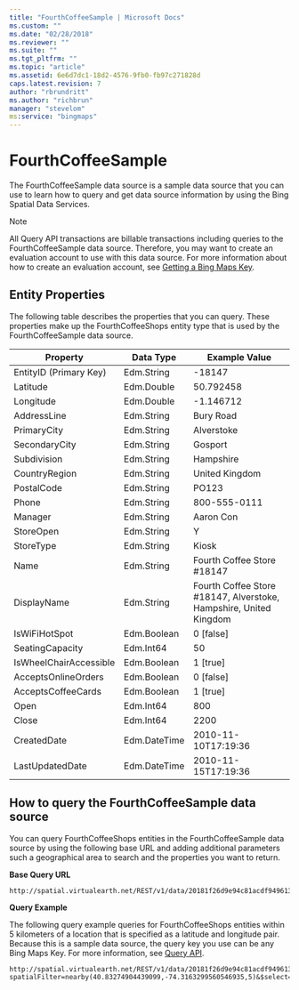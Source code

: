 ```yaml
---
title: "FourthCoffeeSample | Microsoft Docs"
ms.custom: ""
ms.date: "02/28/2018"
ms.reviewer: ""
ms.suite: ""
ms.tgt_pltfrm: ""
ms.topic: "article"
ms.assetid: 6e6d7dc1-18d2-4576-9fb0-fb97c271828d
caps.latest.revision: 7
author: "rbrundritt"
ms.author: "richbrun"
manager: "stevelom"
ms:service: "bingmaps"
---
```

# FourthCoffeeSample
The FourthCoffeeSample data source is a sample data source that you can use to learn how to query and get data source information by using the  Bing Spatial Data Services.  
  
> [!NOTE]
>  All Query API transactions are billable transactions including queries to the FourthCoffeeSample data source. Therefore, you may want to create an evaluation account to use with this data source. For more information about how to create an evaluation account, see [Getting a Bing Maps Key](http://msdn.microsoft.com/en-us/library/ff428642.aspx).  
  
## Entity Properties  
 The following table describes the properties that you can query. These properties make up the FourthCoffeeShops entity type that is used by the FourthCoffeeSample data source.  
  
|Property|Data Type|Example Value|  
|--------------|---------------|-------------------|  
|EntityID (Primary Key)|Edm.String|-18147|  
|Latitude|Edm.Double|50.792458|  
|Longitude|Edm.Double|-1.146712|  
|AddressLine|Edm.String|Bury Road|  
|PrimaryCity|Edm.String|Alverstoke|  
|SecondaryCity|Edm.String|Gosport|  
|Subdivision|Edm.String|Hampshire|  
|CountryRegion|Edm.String|United Kingdom|  
|PostalCode|Edm.String|PO123|  
|Phone|Edm.String|800-555-0111|  
|Manager|Edm.String|Aaron Con|  
|StoreOpen|Edm.String|Y|  
|StoreType|Edm.String|Kiosk|  
|Name|Edm.String|Fourth Coffee Store #18147|  
|DisplayName|Edm.String|Fourth Coffee Store #18147, Alverstoke, Hampshire, United Kingdom|  
|IsWiFiHotSpot|Edm.Boolean|0 [false]|  
|SeatingCapacity|Edm.Int64|50|  
|IsWheelChairAccessible|Edm.Boolean|1 [true]|  
|AcceptsOnlineOrders|Edm.Boolean|0 [false]|  
|AcceptsCoffeeCards|Edm.Boolean|1 [true]|  
|Open|Edm.Int64|800|  
|Close|Edm.Int64|2200|  
|CreatedDate|Edm.DateTime|2010-11-10T17:19:36|  
|LastUpdatedDate|Edm.DateTime|2010-11-15T17:19:36|  
  
## How to query the FourthCoffeeSample data source  
 You can query FourthCoffeeShops entities in the FourthCoffeeSample data source by using the following base URL and adding additional parameters such a geographical area to search and the properties you want to return.  
  
 **Base Query URL**  
  
```  
http://spatial.virtualearth.net/REST/v1/data/20181f26d9e94c81acdf9496133d4f23/FourthCoffeeSample/FourthCoffeeShops  
```  
  
 **Query Example**  
  
 The following query example queries for FourthCoffeeShops entities within 5 kilometers of a location that is specified as a latitude and longitude pair. Because this is a sample data source, the query key you use can be any Bing Maps Key. For more information, see [Query API](../spatial-data-services/query-api.md).  
  
```  
http://spatial.virtualearth.net/REST/v1/data/20181f26d9e94c81acdf9496133d4f23/FourthCoffeeSample/FourthCoffeeShops?spatialFilter=nearby(40.83274904439099,-74.3163299560546935,5)&$select=EntityID,Latitude,Longitude,__Distance&$top=3&key=anyBingMapsKey  
```